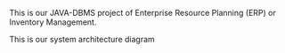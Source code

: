 This is our JAVA-DBMS project of Enterprise Resource Planning (ERP) or Inventory Management.

This is our system architecture diagram


